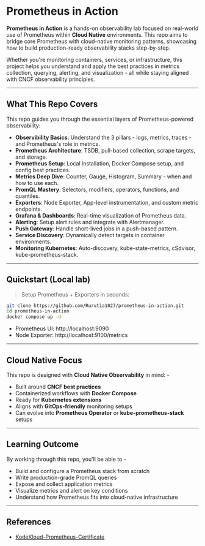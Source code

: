 # Prometheus in Action 
**Prometheus in Action** is a hands-on observability lab focused on real-world use of Prometheus within **Cloud Native** environments. This repo aims to bridge core Prometheus with cloud-native monitoring patterns, showcasing how to build production-ready observability stacks step-by-step. 

Whether you're monitoring containers, services, or infrastructure, this project helps you understand and apply the best practices in metrics collection, querying, alerting, and visualization - all while staying aligned with CNCF observability principles. 

--- 

## What This Repo Covers 
This repo guides you through the essential layers of Prometheus-powered observability: 

- **Observibility Basics**: Understand the 3 pillars - logs, metrics, traces - and Prometheus's role in metrics. 
- **Prometheus Architecture**: TSDB, pull-based collection, scrape targets, and storage. 
- **Prometheus Setup**: Local installation, Docker Compose setup, and config best practices. 
- **Metrics Deep Dive**: Counter, Gauge, Histogram, Summary - when and how to use each.
- **PromQL Mastery**: Selectors, modifiers, operators, functions, and quantiles. 
- **Exporters**: Node Exporter, App-level instrumentation, and custom metric endpoints.
- **Grafana & Dashboards**: Real-time visualization of Prometheus data.
- **Alerting**: Setup alert rules and integrate with Alertmanager.
- **Push Gateway**: Handle short-lived jobs in a push-based pattern.
- **Service Discovery**: Dynamically detect targets in container environments.
- **Monitoring Kubernetes**: Auto-discovery, kube-state-metrics, cSdvisor, kube-prometheus-stack.

--- 

## Quickstart (Local lab)
> Setup Prometheus + Exporters in seconds: 

```bash 
git clone https://github.com/Rurutia1027/prometheus-in-action.git
cd prometheus-in-action
docker compose up -d
```

- Prometheus UI: http://localhost:9090
- Node Exporter: http://localhost:9100/metrics

--- 

## Cloud Native Focus 

This repo is designed with **Cloud Native Observability** in mind: -
- Built around **CNCF best practices**
- Containerized workflows with **Docker Compose**
- Ready for **Kubernetes extensions**
- Aligns with **GitOps-friendly** monitoring setups
- Can evolve into **Prometheus Operator** or **kube-prometheus-stack** setups

--- 

## Learning Outcome 
By working through this repo, you'll be able to -
- Build and configure a Prometheus stack from scratch
- Write production-grade PromQL queries
- Expose and collect application metrics
- Visualize metrics and alert on key conditions
- Understand how Prometheus fits into cloud-native infrastructure 
  
---

## References
- [KodeKloud-Prometheus-Certificate](https://learn.kodekloud.com/user/courses/prometheus-certified-associate-pca)
